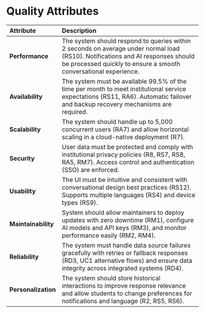 # Quality Attributes

| Attribute | Description |
| :--- | :--- |
| **Performance** | The system should respond to queries within 2 seconds on average under normal load (RS10). Notifications and AI responses should be processed quickly to ensure a smooth conversational experience. |
| **Availability** | The system must be available 99.5% of the time per month to meet institutional service expectations (RS11, RA6). Automatic failover and backup recovery mechanisms are required. |
| **Scalability** | The system should handle up to 5,000 concurrent users (RA7) and allow horizontal scaling in a cloud-native deployment (R7). |
| **Security** | User data must be protected and comply with institutional privacy policies (R8, RS7, RS8, RA5, RM7). Access control and authentication (SSO) are enforced. |
| **Usability** | The UI must be intuitive and consistent with conversational design best practices (RS12). Supports multiple languages (RS4) and device types (RS9). |
| **Maintainability** | System should allow maintainers to deploy updates with zero downtime (RM1), configure AI models and API keys (RM3), and monitor performance easily (RM2, RM4). |
| **Reliability** | The system must handle data source failures gracefully with retries or fallback responses (RD3, UC1 alternative flows) and ensure data integrity across integrated systems (RD4). |
| **Personalization** | The system should store historical interactions to improve response relevance and allow students to change preferences for notifications and language (R2, RS5, RS6). |
